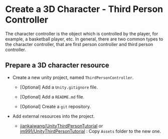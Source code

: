 # Create a 3D Character - Third Person Controller



The character controller is the object which is controlled by the player, for example, a basketball player, etc. In general, there are two common types to the character controller, that are first person controller and third person controller.



## Prepare a 3D character resource



* Create a new unity project, named `ThirdPersonController`.

  * [Optional] Add a `Unity.gitignore` file.

  * [Optional] Add a `README.md` file.

  * [Optional] Create a `git` repository.

* Add external resources into the project.

  * [jiankaiwang/UnityThirdPersonTutorial](https://github.com/jiankaiwang/UnityThirdPersonTutorial) or [jm991/UnityThirdPersonTutorial](https://github.com/jm991/UnityThirdPersonTutorial) : Copy `Assets` folder to the new one.





